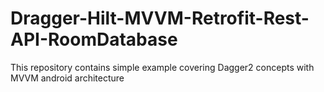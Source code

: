 # Dragger-Hilt-MVVM-Retrofit-Rest-API-RoomDatabase
This repository contains simple example covering Dagger2 concepts with MVVM android architecture 
